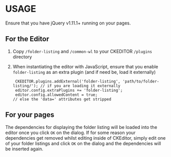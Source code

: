 # USAGE

Ensure that you have jQuery v1.11.1+ running on your pages.

## For the Editor
1. Copy `/folder-listing` and `/common-wl` to your CKEDITOR `/plugins` directory

2. When instantiating the editor with JavaScript, ensure that you enable
   `folder-listing` as an extra plugin (and if need be, load it externally)

        CKEDITOR.plugins.addExternal('folder-listing', 'path/to/folder-listing/'); // if you are loading it externally
        editor.config.extraPlugins += 'folder-listing';
        editor.config.allowedContent = true;                                       // else the 'data=' attributes get stripped

## For your pages
The dependencies for displaying the folder listing will be loaded into the editor once you click `OK` on the dialog.
If for some reason your dependencies get removed whilst editing inside of CKEditor,
simply edit one of your folder listings and click `OK` on the dialog and the dependencies will be inserted again.
